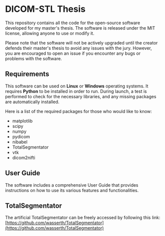 # DICOM-STL Thesis

This repository contains all the code for the open-source software developed for my master's thesis. The software is released under the MIT license, allowing anyone to use or modify it.

Please note that the software will not be actively upgraded until the creator defends their master's thesis to avoid any issues with the jury. However, you are encouraged to open an issue if you encounter any bugs or problems with the software.

## Requirements

This software can be used on **Linux** or **Windows** operating systems. It requires **Python** to be installed in order to run. During launch, a test is performed to check for the necessary libraries, and any missing packages are automatically installed.

Here is a list of the required packages for those who would like to know:

* matplotlib
* scipy 
* numpy 
* pydicom 
* nibabel 
* TotalSegmentator 
* vtk 
* dicom2nifti

## User Guide

The software includes a comprehensive User Guide that provides instructions on how to use its various features and functionalities.

## TotalSegmentator

The artificial TotalSegmentator can be freely accessed by following this link: [https://github.com/wasserth/TotalSegmentator](https://github.com/wasserth/TotalSegmentator)
